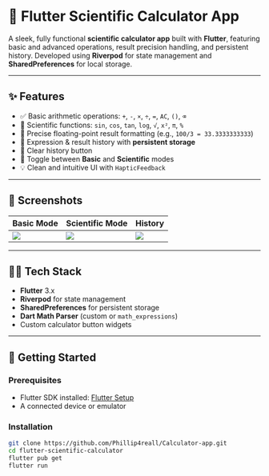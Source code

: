 # 📱 Flutter Scientific Calculator App

A sleek, fully functional **scientific calculator app** built with **Flutter**, featuring basic and advanced operations, result precision handling, and persistent history. Developed using **Riverpod** for state management and **SharedPreferences** for local storage.

---

## ✨ Features

- ✅ Basic arithmetic operations: `+`, `-`, `×`, `÷`, `=`, `AC`, `()`, `⌫`
- 🔬 Scientific functions: `sin`, `cos`, `tan`, `log`, `√`, `x²`, `π`, `%`
- 🧮 Precise floating-point result formatting (e.g., `100/3 = 33.3333333333`)
- 🧠 Expression & result history with **persistent storage**
- 🧹 Clear history button
- 🔄 Toggle between **Basic** and **Scientific** modes
- 💡 Clean and intuitive UI with `HapticFeedback`

---

## 📸 Screenshots

| Basic Mode | Scientific Mode | History |
|------------|------------------|---------|
| ![](screenshots/basic_mode.png) | ![](screenshots/scientific_mode.png) | ![](screenshots/history.png) |

---

## 🧑‍💻 Tech Stack

- **Flutter** 3.x
- **Riverpod** for state management
- **SharedPreferences** for persistent storage
- **Dart Math Parser** (custom or `math_expressions`)
- Custom calculator button widgets

---

## 🚀 Getting Started

### Prerequisites

- Flutter SDK installed: [Flutter Setup](https://flutter.dev/docs/get-started/install)
- A connected device or emulator

### Installation

```bash
git clone https://github.com/Phillip4reall/Calculator-app.git
cd flutter-scientific-calculator
flutter pub get
flutter run

